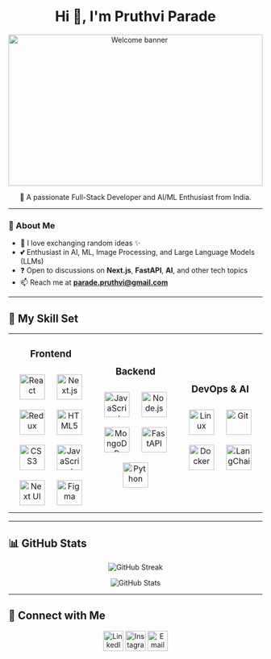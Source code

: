 <h1 align="center">Hi 👋, I'm Pruthvi Parade</h1>

<p align="center">
  <img alt="Welcome banner" height="300px" width="100%" src="https://miro.medium.com/v2/resize:fit:996/format:webp/1*FfBynQBLv37OqXazih_Yyw.gif">
</p>

<p align="center">🚀 A passionate Full-Stack Developer and AI/ML Enthusiast from India.</p>

---

### 🌟 About Me  
- 🌱 I love exchanging random ideas ✨  
- 💕 Enthusiast in AI, ML, Image Processing, and Large Language Models (LLMs)  
- ❓ Open to discussions on **Next.js**, **FastAPI**, **AI**, and other tech topics  
- 📫 Reach me at **parade.pruthvi@gmail.com**

---

## 🚀 My Skill Set  

<table align="center">
<tr>
<td align="center" width="33%">
<h3>Frontend</h3>
<div>  
  <img src="https://profilinator.rishav.dev/skills-assets/react-original-wordmark.svg" alt="React" height="50" style="margin: 10px;" />  
  <img src="https://cdn.worldvectorlogo.com/logos/next-js.svg" alt="Next.js" height="50" style="margin: 10px;" />
  <img src="https://profilinator.rishav.dev/skills-assets/redux-original.svg" alt="Redux" height="50" style="margin: 10px;" />  
  <img src="https://profilinator.rishav.dev/skills-assets/html5-original-wordmark.svg" alt="HTML5" height="50" style="margin: 10px;" />
  <img src="https://profilinator.rishav.dev/skills-assets/css3-original-wordmark.svg" alt="CSS3" height="50" style="margin: 10px;" />
  <img src="https://profilinator.rishav.dev/skills-assets/javascript-original.svg" alt="JavaScript" height="50" style="margin: 10px;" />   
  <img src="https://nextui.org/apple-touch-icon.png" alt="Next UI" height="50" style="margin: 10px;" />
  <img src="https://profilinator.rishav.dev/skills-assets/figma-icon.svg" alt="Figma" height="50" style="margin: 10px;" />  
</div>
</td>

<td align="center" width="33%">
<h3>Backend</h3>
<div>  
  <img src="https://profilinator.rishav.dev/skills-assets/javascript-original.svg" alt="JavaScript" height="50" style="margin: 10px;" />  
  <img src="https://w7.pngwing.com/pngs/56/223/png-transparent-node-js-javascript-computer-icons-github-angle-text-logo.png" alt="Node.js" height="50" style="margin: 10px;" />  
  <img src="https://profilinator.rishav.dev/skills-assets/mongodb-original-wordmark.svg" alt="MongoDB" height="50" style="margin: 10px;" />
  <img src="https://upload.wikimedia.org/wikiversity/en/8/8c/FastAPI_logo.png" alt="FastAPI" height="50" style="margin: 10px;" />
  <img src="https://profilinator.rishav.dev/skills-assets/python-original.svg" alt="Python" height="50" style="margin: 10px;" />  
</div>
</td>

<td align="center" width="33%">
<h3>DevOps & AI</h3>
<div>  
  <img src="https://profilinator.rishav.dev/skills-assets/linux-original.svg" alt="Linux" height="50" style="margin: 10px;" />  
  <img src="https://profilinator.rishav.dev/skills-assets/git-scm-icon.svg" alt="Git" height="50" style="margin: 10px;" />  
  <img src="https://profilinator.rishav.dev/skills-assets/docker-original-wordmark.svg" alt="Docker" height="50" style="margin: 10px;" />  
  <img src="https://cdn.analyticsvidhya.com/wp-content/uploads/2023/07/langchain3.png" alt="LangChain" height="50" style="margin: 10px;" />  
</div>
</td>
</tr>
</table>

---

## 📊 GitHub Stats  

<p align="center">
  <img src="https://github-readme-streak-stats.herokuapp.com?user=Pruthvi-Parade&theme=dark&hide_border=true" alt="GitHub Streak" />
</p>
<p align="center">
  <img src="https://github-readme-stats.vercel.app/api?username=pruthvi-parade&show_icons=true&locale=en&theme=dark" alt="GitHub Stats" />
</p>

---

## 🤝 Connect with Me  

<p align="center">
  <a href="https://www.linkedin.com/in/pruthvi-parade-2040b0248/"><img src="https://www.vectorlogo.zone/logos/linkedin/linkedin-icon.svg" alt="LinkedIn" height="40" /></a>
  <a href="https://www.instagram.com/parade_pruthvi/"><img src="https://www.vectorlogo.zone/logos/instagram/instagram-icon.svg" alt="Instagram" height="40" /></a>
  <a href="mailto:pruthvi.parade@gmail.com"><img src="https://www.vectorlogo.zone/logos/gmail/gmail-icon.svg" alt="Email" height="40" /></a>
</p>

